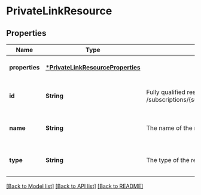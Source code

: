 # PrivateLinkResource


## Properties
Name | Type | Description | Notes
------------ | ------------- | ------------- | -------------
**properties** | [***PrivateLinkResourceProperties**](PrivateLinkResourceProperties.md) |  | [optional] [default to nothing]
**id** | **String** | Fully qualified resource Id for the resource. Ex - /subscriptions/{subscriptionId}/resourceGroups/{resourceGroupName}/providers/{resourceProviderNamespace}/{resourceType}/{resourceName} | [optional] [readonly] [default to nothing]
**name** | **String** | The name of the resource | [optional] [readonly] [default to nothing]
**type** | **String** | The type of the resource. Ex- Microsoft.Compute/virtualMachines or Microsoft.Storage/storageAccounts. | [optional] [readonly] [default to nothing]


[[Back to Model list]](../README.md#models) [[Back to API list]](../README.md#api-endpoints) [[Back to README]](../README.md)



